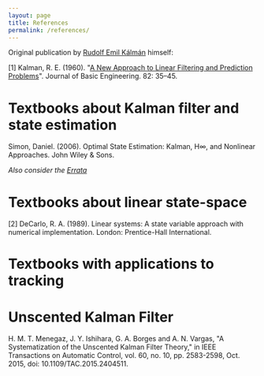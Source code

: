 ```yaml
---
layout: page
title: References
permalink: /references/
---
```


Original publication by [Rudolf Emil Kálmán](https://en.wikipedia.org/wiki/Rudolf_E._K%C3%A1lm%C3%A1n) himself:

[1] Kalman, R. E. (1960). "[A New Approach to Linear Filtering and Prediction Problems](http://www.cs.unc.edu/~welch/kalman/media/pdf/Kalman1960.pdf)". Journal of Basic Engineering. 82: 35–45.

<h1>Textbooks about Kalman filter and state estimation</h1>
Simon, Daniel. (2006). Optimal State Estimation: Kalman, H∞, and Nonlinear Approaches. John Wiley & Sons. 

<em>Also consider the [Errata](https://academic.csuohio.edu/simond/estimation/errata.pdf)</em>

<h1>Textbooks about linear state-space</h1>

[2] DeCarlo, R. A. (1989). Linear systems: A state variable approach with numerical implementation. London: Prentice-Hall International.

<h1>Textbooks with applications to tracking</h1>

<h1>Unscented Kalman Filter</h1>

H. M. T. Menegaz, J. Y. Ishihara, G. A. Borges and A. N. Vargas, "A Systematization of the Unscented Kalman Filter Theory," in IEEE Transactions on Automatic Control, vol. 60, no. 10, pp. 2583-2598, Oct. 2015, doi: 10.1109/TAC.2015.2404511. 

[jekyll-organization]: https://github.com/jekyll
